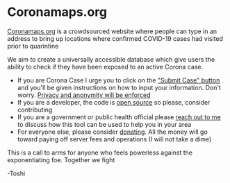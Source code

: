 # Coronamaps.org

[Coronamaps.org](https://coronamaps.org) is a crowdsourced website where people can type in an address to bring up locations where confirmed COVID-19 cases had visited prior to quarintine

We aim to create a universally accessible database which give users the ability to check if they have been exposed to an active Corona case.

-   If you are Corona Case I urge you to click on the ["Submit Case" button](https://coronamaps.org/submit) and you'll be given instructions on how to input your information. Don't worry. [Privacy and anonymity will be enforced](https://coronamaps.org/privacy)
-   If you are a developer, the code is [open source](https://github.com/mundanelunacy/coronamaps) so please, consider contributing
-   If you are a government or public health official please [reach out to me](https://coronamaps.org/official) to discuss how this tool can be used to help you in your area
-   For everyone else, please consider [donating](https://paypal.com). All the money will go toward paying off server fees and operations (I will not take a dime)

This is a call to arms for anyone who feels powerless against the exponentiating foe. Together we fight

-Toshi
